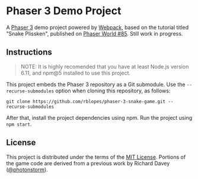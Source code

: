 # Phaser 3 Demo Project

A [Phaser 3][phsr] demo project powered by [Webpack][wbpk], based on the tutorial titled "Snake Plissken", published on [Phaser World #85][pw85]. Still work in progress.


## Instructions

>   NOTE: It is highly recomended that you have at least Node.js version 6.11, and npm@5 installed to use this project.

This project embeds the Phaser 3 repository as a Git submodule. Use the `--recurse-submodules` option when cloning this repository, as follows:

```
git clone https://github.com/rblopes/phaser-3-snake-game.git --recurse-submodules
```

After that, install the project dependencies using npm. Run the project using `npm start`.


## License

This project is distributed under the terms of the [MIT License](LICENSE.md). Portions of the game code are derived from a previous work by Richard Davey ([@photonstorm](https://github.com/photonstorm)).

[wbpk]: https://webpack.js.org/
[pw85]: https://madmimi.com/p/03594a
[phsr]: https://github.com/photonstorm/phaser
